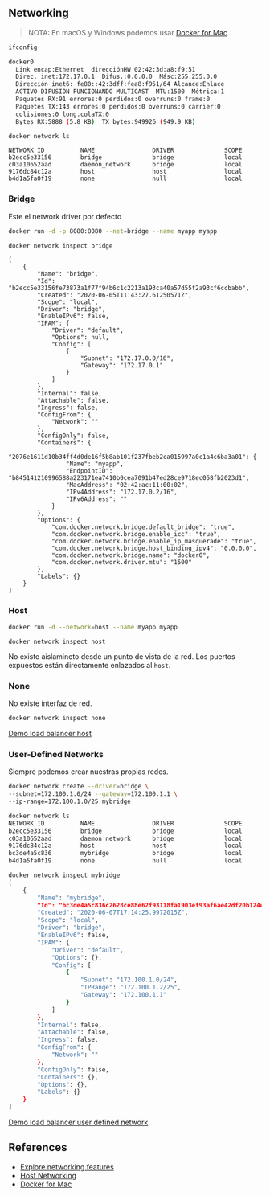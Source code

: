 ## Networking

> NOTA: En macOS y Windows podemos usar [Docker for Mac](https://gist.github.com/BretFisher/5e1a0c7bcca4c735e716abf62afad389)

```bash
ifconfig
```

```bash
docker0   
  Link encap:Ethernet  direcciónHW 02:42:3d:a8:f9:51  
  Direc. inet:172.17.0.1  Difus.:0.0.0.0  Másc:255.255.0.0
  Dirección inet6: fe80::42:3dff:fea8:f951/64 Alcance:Enlace
  ACTIVO DIFUSIÓN FUNCIONANDO MULTICAST  MTU:1500  Métrica:1
  Paquetes RX:91 errores:0 perdidos:0 overruns:0 frame:0
  Paquetes TX:143 errores:0 perdidos:0 overruns:0 carrier:0
  colisiones:0 long.colaTX:0 
  Bytes RX:5888 (5.8 KB)  TX bytes:949926 (949.9 KB)
```

```bash
docker network ls
```

```
NETWORK ID          NAME                DRIVER              SCOPE
b2ecc5e33156        bridge              bridge              local
c03a10652aad        daemon_network      bridge              local
9176dc84c12a        host                host                local
b4d1a5fa0f19        none                null                local
```

### Bridge

Este el network driver por defecto

```bash
docker run -d -p 8080:8080 --net=bridge --name myapp myapp
```

```
docker network inspect bridge
```

```
[
    {
        "Name": "bridge",
        "Id": "b2ecc5e33156fe73873a1f77f94b6c1c2213a193ca40a57d55f2a93cf6ccbabb",
        "Created": "2020-06-05T11:43:27.61250571Z",
        "Scope": "local",
        "Driver": "bridge",
        "EnableIPv6": false,
        "IPAM": {
            "Driver": "default",
            "Options": null,
            "Config": [
                {
                    "Subnet": "172.17.0.0/16",
                    "Gateway": "172.17.0.1"
                }
            ]
        },
        "Internal": false,
        "Attachable": false,
        "Ingress": false,
        "ConfigFrom": {
            "Network": ""
        },
        "ConfigOnly": false,
        "Containers": {
            "2076e1611d10b34ff4d0de16f5b8ab101f237fbeb2ca015997a0c1a4c6ba3a01": {
                "Name": "myapp",
                "EndpointID": "b845141210996588a223171ea7410b0cea7091b47ed28ce9718ec058fb2023d1",
                "MacAddress": "02:42:ac:11:00:02",
                "IPv4Address": "172.17.0.2/16",
                "IPv6Address": ""
            }
        },
        "Options": {
            "com.docker.network.bridge.default_bridge": "true",
            "com.docker.network.bridge.enable_icc": "true",
            "com.docker.network.bridge.enable_ip_masquerade": "true",
            "com.docker.network.bridge.host_binding_ipv4": "0.0.0.0",
            "com.docker.network.bridge.name": "docker0",
            "com.docker.network.driver.mtu": "1500"
        },
        "Labels": {}
    }
]
```

### Host

```bash
docker run -d --network=host --name myapp myapp
```

```
docker network inspect host
```

No existe aislamineto desde un punto de vista de la red. Los puertos expuestos están directamente enlazados al `host`.

### None

No existe interfaz de red.

```bash
docker network inspect none
```

[Demo load balancer host](04_networking/00_load_balancer_host)

### User-Defined Networks

Siempre podemos crear nuestras propias redes.

```bash
docker network create --driver=bridge \
--subnet=172.100.1.0/24 --gateway=172.100.1.1 \
--ip-range=172.100.1.0/25 mybridge
```

```bash
docker network ls
NETWORK ID          NAME                DRIVER              SCOPE
b2ecc5e33156        bridge              bridge              local
c03a10652aad        daemon_network      bridge              local
9176dc84c12a        host                host                local
bc3de4a5c836        mybridge            bridge              local
b4d1a5fa0f19        none                null                local
```

```bash
docker network inspect mybridge
[
    {
        "Name": "mybridge",
        "Id": "bc3de4a5c836c2628ce88e62f93118fa1903ef93af6ae42df20b124ee353c1ec",
        "Created": "2020-06-07T17:14:25.9972015Z",
        "Scope": "local",
        "Driver": "bridge",
        "EnableIPv6": false,
        "IPAM": {
            "Driver": "default",
            "Options": {},
            "Config": [
                {
                    "Subnet": "172.100.1.0/24",
                    "IPRange": "172.100.1.2/25",
                    "Gateway": "172.100.1.1"
                }
            ]
        },
        "Internal": false,
        "Attachable": false,
        "Ingress": false,
        "ConfigFrom": {
            "Network": ""
        },
        "ConfigOnly": false,
        "Containers": {},
        "Options": {},
        "Labels": {}
    }
]
```

[Demo load balancer user defined network](04_networking/01_load_balancer_user_defined_network)

## References

- [Explore networking features](https://docs.docker.com/desktop/networking/)
- [Host Networking](https://docs.docker.com/desktop/networking/)
- [Docker for Mac](https://gist.github.com/BretFisher/5e1a0c7bcca4c735e716abf62afad389)
